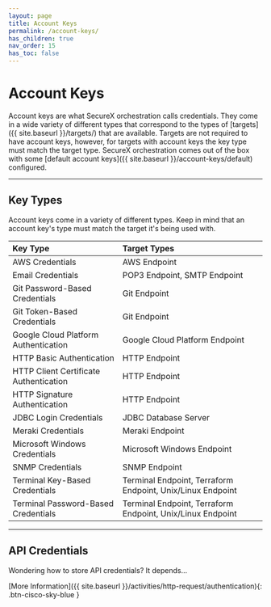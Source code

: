 ```yaml
---
layout: page
title: Account Keys
permalink: /account-keys/
has_children: true
nav_order: 15
has_toc: false
---
```


# Account Keys
Account keys are what SecureX orchestration calls credentials. They come in a wide variety of different types that correspond to the types of [targets]({{ site.baseurl }}/targets/) that are available. Targets are not required to have account keys, however, for targets with account keys the key type must match the target type. SecureX orchestration comes out of the box with some [default account keys]({{ site.baseurl }}/account-keys/default) configured.

---

## Key Types
Account keys come in a variety of different types. Keep in mind that an account key's type must match the target it's being used with.

| Key Type | Target Types |
|:---------|:-------------|
| AWS Credentials | AWS Endpoint |
| Email Credentials | POP3 Endpoint, SMTP Endpoint |
| Git Password-Based Credentials | Git Endpoint |
| Git Token-Based Credentials | Git Endpoint |
| Google Cloud Platform Authentication | Google Cloud Platform Endpoint |
| HTTP Basic Authentication | HTTP Endpoint |
| HTTP Client Certificate Authentication | HTTP Endpoint |
| HTTP Signature Authentication | HTTP Endpoint |
| JDBC Login Credentials | JDBC Database Server |
| Meraki Credentials | Meraki Endpoint |
| Microsoft Windows Credentials | Microsoft Windows Endpoint |
| SNMP Credentials | SNMP Endpoint |
| Terminal Key-Based Credentials | Terminal Endpoint, Terraform Endpoint, Unix/Linux Endpoint |
| Terminal Password-Based Credentials | Terminal Endpoint, Terraform Endpoint, Unix/Linux Endpoint |

---

## API Credentials
Wondering how to store API credentials? It depends...

[More Information]({{ site.baseurl }}/activities/http-request/authentication){: .btn-cisco-sky-blue }